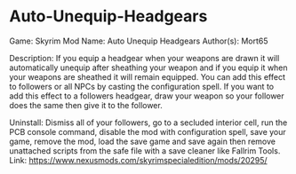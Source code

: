 ﻿# Auto-Unequip-Headgears
Game: Skyrim 
Mod Name: Auto Unequip Headgears Author(s): Mort65

Description:
If you equip a headgear when your weapons are drawn it will automatically unequip after sheathing your weapon and if you equip it when your weapons are sheathed it will remain equipped. You can add this effect to followers or all NPCs by casting the configuration spell. If you want to add this effect to a followers headgear, draw your weapon so your follower does the same then give it to the follower.


Uninstall:
Dismiss all of your followers, go to a secluded interior cell, run the PCB console command, disable the mod with configuration spell, save your game, remove the mod, load the save game and save again then remove unattached scripts from the safe file with a save cleaner like Fallrim Tools.
Link:
https://www.nexusmods.com/skyrimspecialedition/mods/20295/


